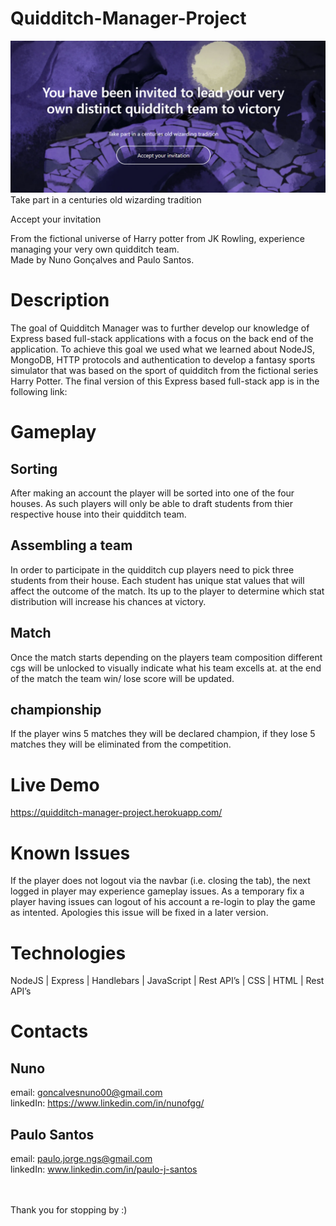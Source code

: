 # Quidditch-Manager-Project

<img src=/DocumentationScreenshot.png alt="A bridge barely lit by the moon with a caption that says 'You have been invited to lead your very own distinct quidditch team to victory'" />
Take part in a centuries old wizarding tradition

Accept your invitation

From the fictional universe of Harry potter from JK Rowling, experience managing your very own quidditch team. 
<br>
Made by Nuno Gonçalves and Paulo Santos.


# Description
The goal of Quidditch Manager was to further develop our knowledge of Express based 
full-stack applications with a focus on the back end of the application. To achieve this goal we 
used what we learned about NodeJS, MongoDB, HTTP protocols and authentication
to develop a fantasy sports simulator that was based on the sport of quidditch from the
fictional series Harry Potter. The final version of this Express based full-stack app 
is in the following link:

# Gameplay

## Sorting 
After making an account the player will be sorted into one of the four houses. As such players will only be able to draft students from thier respective house into their quidditch team.

## Assembling a team
In order to participate in the quidditch cup players need to pick three students from their house. Each student has unique stat values that will affect the outcome of the match. Its up to the player to determine which stat distribution will increase his chances at victory.

## Match 
Once the match starts depending on the players team composition different cgs will be unlocked to visually indicate what his team excells at. at the end of the match the team win/ lose score will be updated.

## championship
If the player wins 5 matches they will be declared champion, if they lose 5 matches they will be eliminated from the competition.


# Live Demo
https://quidditch-manager-project.herokuapp.com/

# Known Issues
If the player does not logout via the navbar (i.e. closing the tab), the next logged in player may experience gameplay issues. As a temporary fix a player having issues can logout of his account a re-login to play the game as intented. 
Apologies this issue will be fixed in a later version.

# Technologies
NodeJS | Express | Handlebars | JavaScript | Rest API’s | CSS | HTML | Rest API’s  

# Contacts
## Nuno 
email: goncalvesnuno00@gmail.com
<br>
linkedIn: https://www.linkedin.com/in/nunofgg/

## Paulo Santos
email: paulo.jorge.ngs@gmail.com
<br>
linkedIn: www.linkedin.com/in/paulo-j-santos

<br>
<br>
Thank you for stopping by :)

